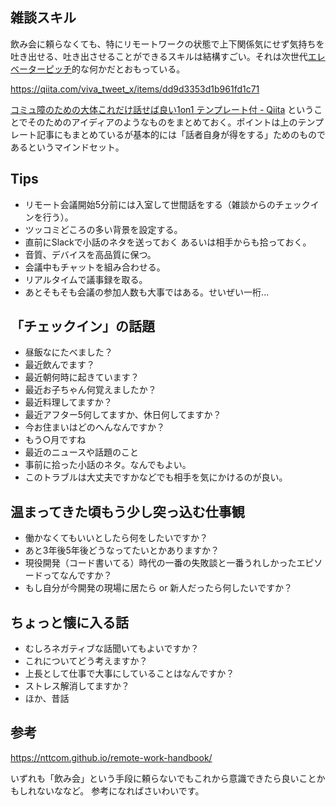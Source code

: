 ## 雑談スキル

飲み会に頼らなくても、特にリモートワークの状態で上下関係気にせず気持ちを吐き出せる、吐き出させることができるスキルは結構すごい。それは次世代[エレベーターピッチ](https://en.wikipedia.org/wiki/Elevator_pitch)的な何かだとおもっている。

https://qiita.com/viva_tweet_x/items/dd9d3353d1b961fd1c71

[コミュ障のための大体これだけ話せば良い1on1 テンプレート付 - Qiita](https://qiita.com/e99h2121/items/aeb93f0bd911ad604a02)
ということでそのためのアイディアのようなものをまとめておく。ポイントは上のテンプレート記事にもまとめているが基本的には「話者自身が得をする」ためのものであるというマインドセット。

## Tips

- リモート会議開始5分前には入室して世間話をする（雑談からのチェックインを行う）。
- ツッコミどころの多い背景を設定する。
- 直前にSlackで小話のネタを送っておく あるいは相手からも拾っておく。
- 音質、デバイスを高品質に保つ。
- 会議中もチャットを組み合わせる。
- リアルタイムで議事録を取る。
- あとそもそも会議の参加人数も大事ではある。せいぜい一桁... 



## 「チェックイン」の話題

- 昼飯なにたべました？
- 最近飲んでます？
- 最近朝何時に起きています？
- 最近お子ちゃん何覚えましたか？
- 最近料理してますか？
- 最近アフター5何してますか、休日何してますか？
- 今お住まいはどのへんなんですか？
- もう○月ですね
- 最近のニュースや話題のこと
- 事前に拾った小話のネタ。なんでもよい。
- このトラブルは大丈夫ですかなどでも相手を気にかけるのが良い。


## 温まってきた頃もう少し突っ込む仕事観

- 働かなくてもいいとしたら何をしたいですか？
- あと3年後5年後どうなってたいとかありますか？
- 現役開発（コード書いてる）時代の一番の失敗談と一番うれしかったエピソードってなんですか？
- もし自分が今開発の現場に居たら or 新人だったら何したいですか？


## ちょっと懐に入る話

- むしろネガティブな話聞いてもよいですか？
- これについてどう考えますか？
- 上長として仕事で大事にしていることはなんですか？
- ストレス解消してますか？
- ほか、昔話



## 参考

<script async class="speakerdeck-embed" data-id="c342766130794979930ffa955f9fe32d" data-ratio="1.77777777777778" src="//speakerdeck.com/assets/embed.js"></script>

https://nttcom.github.io/remote-work-handbook/




いずれも「飲み会」という手段に頼らないでもこれから意識できたら良いことかもしれないななど。
参考になればさいわいです。
